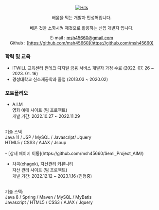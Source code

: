 <div align=center>

[![Hits](https://hits.seeyoufarm.com/api/count/incr/badge.svg?url=https%3A%2F%2Fgithub.com%2Fmsh45660&count_bg=%2379C83D&title_bg=%23555555&icon=&icon_color=%23E7E7E7&title=hits&edge_flat=false)](https://hits.seeyoufarm.com)
   
</div>

<div align=center>

 배움을 먹는 개발자 민성혁입니다.
 </div>
 <div align=center>
 배운 것을 소화시켜 제것으로 활용하는 신입 개발자 입니다.
 
 E-mail : msh45660@gmail.com <br>
 Github : [https://github.com/msh45660](https://github.com/msh45660)
   
 </div>
 
 ### 학력 및 교육
 - ITWILL 교육센터 핀테크 디지털 금융 서비스 개발자 과정 수료 (2022. 07. 26 ~ 2023. 01. 16)
 - 경성대학교 신소재공학과 졸업 (2013.03 ~ 2020.02)

### 포트폴리오
- A.I.M <br>
영화 예매 사이트 (팀 프로젝트)<br>
개발 기간: 2022.10.27 ~ 2022.11.29<br>
<br>
기술 스택<br>
Java 11 / JSP / MySQL / Javascript/ Jquery<br>
HTML5 / CSS3 / AJAX / Jsoup<br>
<br>
- [상세 페이지 이동](https://github.com/msh45660/Semi_Project_AIM/)

- 차곡(chagok), 자산관리 커뮤니티<br>
 자산 관리 사이트 (팀 프로젝트) <br>
개발 기간: 2022.12.12 ~ 2023.1.16 (진행중) <br>
<br>
기술 스택: <br>
Java 8 / Spring / Maven / MySQL / MyBatis <br>
Javascript / HTML5 / CSS3 / AJAX / Jquery <br>

